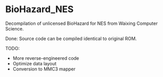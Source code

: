 # BioHazard_NES
Decompilation of unlicensed BioHazard for NES from Waixing Computer Science.

Done: Source code can be compiled identical to original ROM.

TODO:
- More reverse-engineered code
- Optimize data layout
- Conversion to MMC3 mapper
